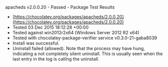 ﻿apacheds v2.0.0.20 - Passed - Package Test Results
 * [https://chocolatey.org/packages/apacheds/2.0.0.20](https://chocolatey.org/packages/apacheds/2.0.0.20)
 * Tested 03 Dec 2015 18:12:28 +00:00
 * Tested against win2012r2x64 (Windows Server 2012 R2 x64)
 * Tested with chocolatey-package-verifier service v0.3.0-21-gaba8039
 * Install was successful.
 * Uninstall failed (allowed). Note that the process may have hung, indicating a not completely silent uninstall. This is usually seen when the last entry in the log is calling the uninstall.